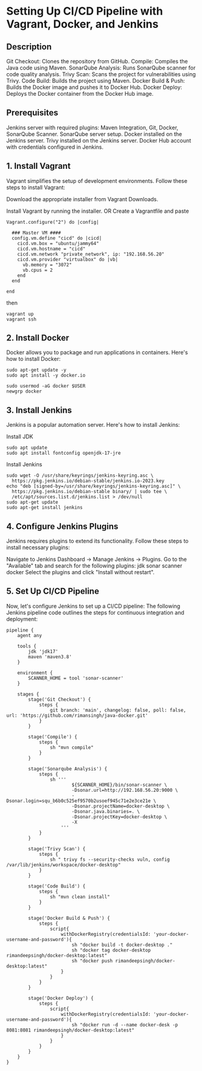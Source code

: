 # Setting Up CI/CD Pipeline with Vagrant, Docker, and Jenkins

## Description
Git Checkout: Clones the repository from GitHub.
Compile: Compiles the Java code using Maven.
SonarQube Analysis: Runs SonarQube scanner for code quality analysis.
Trivy Scan: Scans the project for vulnerabilities using Trivy.
Code Build: Builds the project using Maven.
Docker Build & Push: Builds the Docker image and pushes it to Docker Hub.
Docker Deploy: Deploys the Docker container from the Docker Hub image.

## Prerequisites
Jenkins server with required plugins: Maven Integration, Git, Docker, SonarQube Scanner.
SonarQube server setup.
Docker installed on the Jenkins server.
Trivy installed on the Jenkins server.
Docker Hub account with credentials configured in Jenkins.

## 1. Install Vagrant
Vagrant simplifies the setup of development environments. Follow these steps to install Vagrant:

Download the appropriate installer from Vagrant Downloads.

Install Vagrant by running the installer.
OR
Create a Vagrantfile and paste
```
Vagrant.configure("2") do |config|

  ### Master VM ####
  config.vm.define "cicd" do |cicd|
    cicd.vm.box = "ubuntu/jammy64"
    cicd.vm.hostname = "cicd"
    cicd.vm.network "private_network", ip: "192.168.56.20"
    cicd.vm.provider "virtualbox" do |vb|
      vb.memory = "3072"
      vb.cpus = 2
    end
  end
  
end
```
then
```
vagrant up
vagrant ssh
```

## 2. Install Docker
Docker allows you to package and run applications in containers. Here's how to install Docker:
```
sudo apt-get update -y
sudo apt install -y docker.io

sudo usermod -aG docker $USER
newgrp docker
```

## 3. Install Jenkins
Jenkins is a popular automation server. Here's how to install Jenkins:

Install JDK
```
sudo apt update
sudo apt install fontconfig openjdk-17-jre
```
Install Jenkins
```
sudo wget -O /usr/share/keyrings/jenkins-keyring.asc \
  https://pkg.jenkins.io/debian-stable/jenkins.io-2023.key
echo "deb [signed-by=/usr/share/keyrings/jenkins-keyring.asc]" \
  https://pkg.jenkins.io/debian-stable binary/ | sudo tee \
  /etc/apt/sources.list.d/jenkins.list > /dev/null
sudo apt-get update
sudo apt-get install jenkins
```

## 4. Configure Jenkins Plugins
Jenkins requires plugins to extend its functionality. Follow these steps to install necessary plugins:

Navigate to Jenkins Dashboard -> Manage Jenkins -> Plugins.
Go to the "Available" tab and search for the following plugins:
jdk
sonar scanner
docker
Select the plugins and click "Install without restart".

## 5. Set Up CI/CD Pipeline
Now, let's configure Jenkins to set up a CI/CD pipeline:
The following Jenkins pipeline code outlines the steps for continuous integration and deployment:
```
pipeline {
    agent any
    
    tools {
        jdk 'jdk17'
        maven 'maven3.8'
    }
    
    environment {
        SCANNER_HOME = tool 'sonar-scanner'
    }

    stages {
        stage('Git Checkout') {
            steps {
                git branch: 'main', changelog: false, poll: false, url: 'https://github.com/rimansingh/java-docker.git'
            }
        }
        
        stage('Compile') {
            steps {
                sh "mvn compile"
            }
        }
        
        stage('Sonarqube Analysis') {
            steps {
                sh ''' 
                        ${SCANNER_HOME}/bin/sonar-scanner \
                        -Dsonar.url=http://192.168.56.20:9000 \
                        -Dsonar.login=squ_b6b0c525ef9570b2usoef945c71e2e3ce21e \
                        -Dsonar.projectName=docker-desktop \
                        -Dsonar.java.binaries=. \
                        -Dsonar.projectKey=docker-desktop \
                        -X
                    '''
            }
        }
        
        stage('Trivy Scan') {
            steps {
                sh " trivy fs --security-checks vuln, config /var/lib/jenkins/workspace/docker-desktop"
            }
        }
        
        stage('Code Build') {
            steps {
                sh "mvn clean install"
            }
        }
        
        stage('Docker Build & Push') {
            steps {
                script{
                    withDockerRegistry(credentialsId: 'your-docker-username-and-password'){
                        sh "docker build -t docker-desktop ."
                        sh "docker tag docker-desktop rimandeepsingh/docker-desktop:latest"
                        sh "docker push rimandeepsingh/docker-desktop:latest"
                    }
                }
            }
        }
        
        stage('Docker Deploy') {
            steps {
                script{
                    withDockerRegistry(credentialsId: 'your-docker-username-and-password'){
                        sh "docker run -d --name docker-desk -p 8081:8081 rimandeepsingh/docker-desktop:latest"
                    }
                }
            }
        }
    }
}

```





